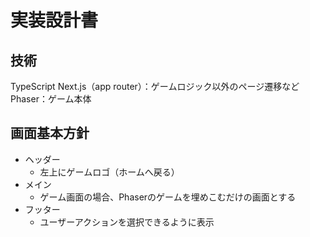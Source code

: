 # 実装設計書
## 技術
TypeScript
Next.js（app router）：ゲームロジック以外のページ遷移など
Phaser：ゲーム本体

## 画面基本方針
- ヘッダー
  - 左上にゲームロゴ（ホームへ戻る）
- メイン
  - ゲーム画面の場合、Phaserのゲームを埋めこむだけの画面とする
- フッター
  - ユーザーアクションを選択できるように表示